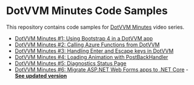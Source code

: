 # DotVVM Minutes Code Samples

This repository contains code samples for [DotVVM Minutes](https://www.youtube.com/watch?v=m0gjBDswmsA&list=PLq1wAETqUjIblsSktbUnCften_zU6L3hb) video series.

* [DotVVM Minutes #1: Using Bootstrap 4 in a DotVVM app](https://www.youtube.com/watch?v=m0gjBDswmsA&list=PLq1wAETqUjIblsSktbUnCften_zU6L3hb&index=1)
* [DotVVM Minutes #2: Calling Azure Functions from DotVVM](https://www.youtube.com/watch?v=anXu-v6-roE&list=PLq1wAETqUjIblsSktbUnCften_zU6L3hb&index=2)
* [DotVVM Minutes #3: Handling Enter and Escape keys in DotVVM](https://www.youtube.com/watch?v=cI_Cz78uPRM&list=PLq1wAETqUjIblsSktbUnCften_zU6L3hb&index=3)
* [DotVVM Minutes #4: Loading Animation with PostBackHandler](https://www.youtube.com/watch?v=cI_Cz78uPRM&list=PLq1wAETqUjIblsSktbUnCften_zU6L3hb&index=4)
* [DotVVM Minutes #5: Diagnostics Status Page](https://www.youtube.com/watch?v=cI_Cz78uPRM&list=PLq1wAETqUjIblsSktbUnCften_zU6L3hb&index=5)
* [DotVVM Minutes #6: Migrate ASP.NET Web Forms apps to .NET Core](https://www.youtube.com/watch?v=cI_Cz78uPRM&list=PLq1wAETqUjIblsSktbUnCften_zU6L3hb&index=6) - **[See updated version](https://www.youtube.com/watch?v=NR-q5xCNFns&ab_channel=DotVVM)**


